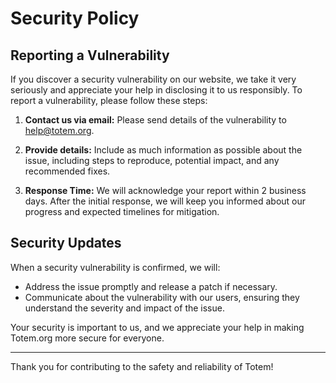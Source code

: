 # Security Policy

## Reporting a Vulnerability

If you discover a security vulnerability on our website, we take it very seriously and appreciate your help in disclosing it to us responsibly. To report a vulnerability, please follow these steps:

1. **Contact us via email:** Please send details of the vulnerability to [help@totem.org](mailto\:help@totem.org).

2. **Provide details:** Include as much information as possible about the issue, including steps to reproduce, potential impact, and any recommended fixes.

3. **Response Time:** We will acknowledge your report within 2 business days. After the initial response, we will keep you informed about our progress and expected timelines for mitigation.

## Security Updates

When a security vulnerability is confirmed, we will:

- Address the issue promptly and release a patch if necessary.
- Communicate about the vulnerability with our users, ensuring they understand the severity and impact of the issue.

Your security is important to us, and we appreciate your help in making Totem.org more secure for everyone.

---

Thank you for contributing to the safety and reliability of Totem!

